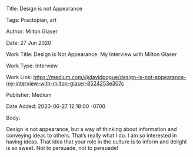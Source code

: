 Title:  Design is not Appearance

Tags:   Practopian, art

Author: Milton Glaser

Date:   27 Jun 2020

Work Title: Design is Not Appearance: My Interview with Milton Glaser

Work Type: Interview

Work Link: https://medium.com/@davidpogue/design-is-not-appearance-my-interview-with-milton-glaser-8524253e307c

Publisher: Medium

Date Added: 2020-06-27 12:18:00 -0700

Body: 

Design is not appearance, but a way of thinking about information and conveying ideas to others. That’s really what I do. I am so interested in having ideas. That idea that your role in the culture is to inform and delight is so sweet. Not to persuade, not to persuade!

